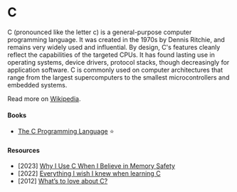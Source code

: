 # C

C (pronounced like the letter c) is a general-purpose computer programming language. It was created in the 1970s by Dennis Ritchie, and remains very widely used and influential. By design, C's features cleanly reflect the capabilities of the targeted CPUs. It has found lasting use in operating systems, device drivers, protocol stacks, though decreasingly for application software. C is commonly used on computer architectures that range from the largest supercomputers to the smallest microcontrollers and embedded systems.

Read more on [Wikipedia](https://en.wikipedia.org/wiki/C_(programming_language)).

#### Books
- [The C Programming Language](https://en.wikipedia.org/wiki/The_C_Programming_Language) ⭐

#### Resources
- [2023] [Why I Use C When I Believe in Memory Safety](https://gavinhoward.com/2023/02/why-i-use-c-when-i-believe-in-memory-safety)
- [2022] [Everything I wish I knew when learning C](https://tmewett.com/c-tips)
- [2012] [What’s to love about C?](https://mortoray.com/whats-to-love-about-c)
